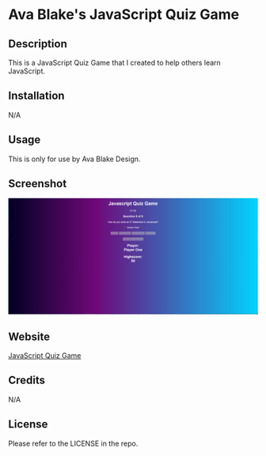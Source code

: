 # Ava Blake's JavaScript Quiz Game

## Description
This is a JavaScript Quiz Game that I created to help others learn JavaScript.

## Installation
N/A

## Usage
This is only for use by Ava Blake Design.

## Screenshot
![An image of the Quiz Game](./screenshot.png)

## Website
<a href="https://avablakedesign.github.io/avablake-javascript-quiz-game">JavaScript Quiz Game</a>

## Credits
N/A

## License
Please refer to the LICENSE in the repo.